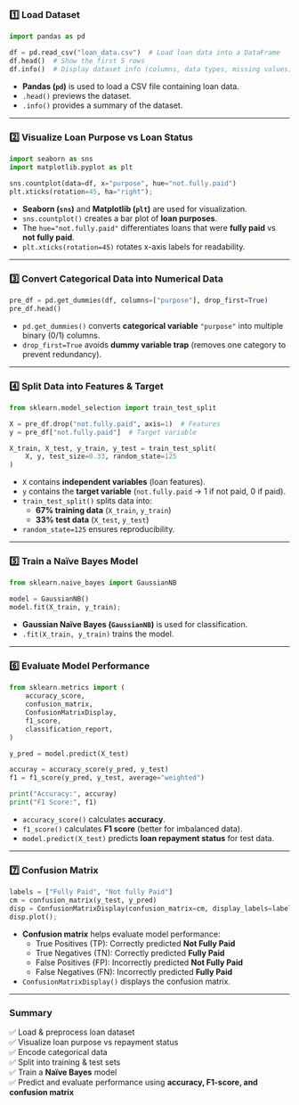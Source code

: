 

### 1️⃣ **Load Dataset**
```python
import pandas as pd

df = pd.read_csv("loan_data.csv")  # Load loan data into a DataFrame
df.head()  # Show the first 5 rows
df.info()  # Display dataset info (columns, data types, missing values)
```
- **Pandas (`pd`)** is used to load a CSV file containing loan data.
- `.head()` previews the dataset.
- `.info()` provides a summary of the dataset.

---

### 2️⃣ **Visualize Loan Purpose vs Loan Status**
```python
import seaborn as sns
import matplotlib.pyplot as plt

sns.countplot(data=df, x="purpose", hue="not.fully.paid")
plt.xticks(rotation=45, ha="right");
```
- **Seaborn (`sns`)** and **Matplotlib (`plt`)** are used for visualization.
- `sns.countplot()` creates a bar plot of **loan purposes**.
- The `hue="not.fully.paid"` differentiates loans that were **fully paid** vs **not fully paid**.
- `plt.xticks(rotation=45)` rotates x-axis labels for readability.

---

### 3️⃣ **Convert Categorical Data into Numerical Data**
```python
pre_df = pd.get_dummies(df, columns=["purpose"], drop_first=True)
pre_df.head()
```
- `pd.get_dummies()` converts **categorical variable** `"purpose"` into multiple binary (0/1) columns.
- `drop_first=True` avoids **dummy variable trap** (removes one category to prevent redundancy).

---

### 4️⃣ **Split Data into Features & Target**
```python
from sklearn.model_selection import train_test_split

X = pre_df.drop("not.fully.paid", axis=1)  # Features
y = pre_df["not.fully.paid"]  # Target variable

X_train, X_test, y_train, y_test = train_test_split(
    X, y, test_size=0.33, random_state=125
)
```
- `X` contains **independent variables** (loan features).
- `y` contains the **target variable** (`not.fully.paid` → 1 if not paid, 0 if paid).
- `train_test_split()` splits data into:
  - **67% training data** (`X_train`, `y_train`)
  - **33% test data** (`X_test`, `y_test`)
- `random_state=125` ensures reproducibility.

---

### 5️⃣ **Train a Naïve Bayes Model**
```python
from sklearn.naive_bayes import GaussianNB

model = GaussianNB()
model.fit(X_train, y_train);
```
- **Gaussian Naïve Bayes (`GaussianNB`)** is used for classification.
- `.fit(X_train, y_train)` trains the model.

---

### 6️⃣ **Evaluate Model Performance**
```python
from sklearn.metrics import (
    accuracy_score,
    confusion_matrix,
    ConfusionMatrixDisplay,
    f1_score,
    classification_report,
)

y_pred = model.predict(X_test)

accuray = accuracy_score(y_pred, y_test)
f1 = f1_score(y_pred, y_test, average="weighted")

print("Accuracy:", accuray)
print("F1 Score:", f1)
```
- `accuracy_score()` calculates **accuracy**.
- `f1_score()` calculates **F1 score** (better for imbalanced data).
- `model.predict(X_test)` predicts **loan repayment status** for test data.

---

### 7️⃣ **Confusion Matrix**
```python
labels = ["Fully Paid", "Not fully Paid"]
cm = confusion_matrix(y_test, y_pred)
disp = ConfusionMatrixDisplay(confusion_matrix=cm, display_labels=labels)
disp.plot();
```
- **Confusion matrix** helps evaluate model performance:
  - True Positives (TP): Correctly predicted **Not Fully Paid**
  - True Negatives (TN): Correctly predicted **Fully Paid**
  - False Positives (FP): Incorrectly predicted **Not Fully Paid**
  - False Negatives (FN): Incorrectly predicted **Fully Paid**
- `ConfusionMatrixDisplay()` displays the confusion matrix.

---

### **Summary**
✅ Load & preprocess loan dataset  
✅ Visualize loan purpose vs repayment status  
✅ Encode categorical data  
✅ Split into training & test sets  
✅ Train a **Naïve Bayes** model  
✅ Predict and evaluate performance using **accuracy, F1-score, and confusion matrix**  